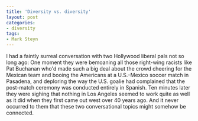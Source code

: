 ```yaml
---
title: 'Diversity vs. diversity'
layout: post
categories:
- diversity
tags:
- Mark Steyn
---
```


I had a faintly surreal conversation with two Hollywood liberal pals not so long ago: One moment they were bemoaning all those right-wing racists like Pat Buchanan who'd made such a big deal about the crowd cheering for the Mexican team and booing the Americans at a U.S.–Mexico soccer match in Pasadena, and deploring the way the U.S. goalie had complained that the post-match ceremony was conducted entirely in Spanish. Ten minutes later they were sighing that nothing in Los Angeles seemed to work quite as well as it did when they first came out west over 40 years ago. And it never occurred to them that these two conversational topics might somehow be connected.
